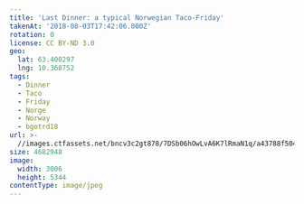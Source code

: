 ```yaml
---
title: 'Last Dinner: a typical Norwegian Taco-Friday'
takenAt: '2018-08-03T17:42:06.000Z'
rotation: 0
license: CC BY-ND 3.0
geo:
  lat: 63.400297
  lng: 10.368752
tags:
  - Dinner
  - Taco
  - Friday
  - Norge
  - Norway
  - bgotrd18
url: >-
  //images.ctfassets.net/bncv3c2gt878/7DSb06hOwLvA6K7lRmaN1q/a43788f504a8558328848ac3fac0f9ef/last-dinner-a-typical-norwegian-taco-friday_43142036674_o
size: 4682948
image:
  width: 3006
  height: 5344
contentType: image/jpeg
---
```


